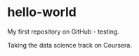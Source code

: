 hello-world
===========

My first repository on GitHub - testing.

Taking the data science track on Coursera.
